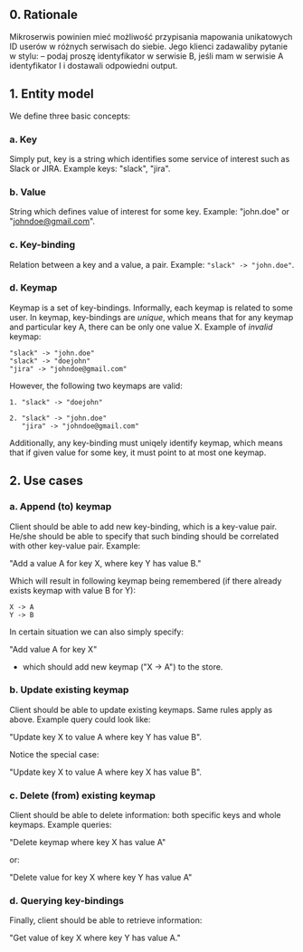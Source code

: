 ## 0. Rationale

Mikroserwis powinien mieć możliwość przypisania mapowania unikatowych ID userów w różnych serwisach do siebie. Jego klienci zadawaliby pytanie w stylu:
– podaj proszę identyfikator w serwisie B, jeśli mam w serwisie A identyfikator I i dostawali odpowiedni output.

## 1. Entity model

We define three basic concepts:

### a. Key

Simply put, key is a string which identifies some service of interest such as Slack or JIRA.
Example keys: "slack", "jira".

### b. Value

String which defines value of interest for some key. Example: "john.doe" or "johndoe@gmail.com".

### c. Key-binding

Relation between a key and a value, a pair. Example: `"slack" -> "john.doe"`.

### d. Keymap

Keymap is a set of key-bindings. Informally, each keymap is related to some user.
In keymap, key-bindings are *unique*, which means that for any keymap and particular key A, there can be 
only one value X. Example of *invalid* keymap:

```
"slack" -> "john.doe"
"slack" -> "doejohn"
"jira" -> "johndoe@gmail.com"
```

However, the following two keymaps are valid:

```
1. "slack" -> "doejohn"

2. "slack" -> "john.doe"
   "jira" -> "johndoe@gmail.com"
```

Additionally, any key-binding must uniqely identify keymap, which means that
if given value for some key, it must point to at most one keymap.

## 2. Use cases

### a. Append (to) keymap

Client should be able to add new key-binding, which is a key-value pair.
He/she should be able to specify that such binding should be correlated
with other key-value pair. Example:

"Add a value A for key X, where key Y has value B."

Which will result in following keymap being remembered (if there already
exists keymap with value B for Y):

```
X -> A
Y -> B
```

In certain situation we can also simply specify:

"Add value A for key X"

- which should add new keymap ("X -> A") to the store.

### b. Update existing keymap

Client should be able to update existing keymaps. Same rules apply 
as above. Example query could look like:

"Update key X to value A where key Y has value B".

Notice the special case:

"Update key X to value A where key X has value B".

### c. Delete (from) existing keymap

Client should be able to delete information: both
specific keys and whole keymaps. Example queries:

"Delete keymap where key X has value A"

or:

"Delete value for key X where key Y has value A"

### d. Querying key-bindings

Finally, client should be able to retrieve information:

"Get value of key X where key Y has value A."
